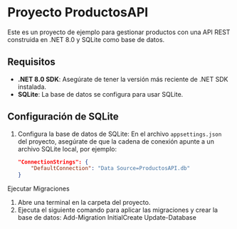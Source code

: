# Proyecto ProductosAPI

Este es un proyecto de ejemplo para gestionar productos con una API REST construida en .NET 8.0 y SQLite como base de datos.

## Requisitos

- **.NET 8.0 SDK**: Asegúrate de tener la versión más reciente de .NET SDK instalada.
- **SQLite**: La base de datos se configura para usar SQLite.

## Configuración de SQLite

1. Configura la base de datos de SQLite:
   En el archivo `appsettings.json` del proyecto, asegúrate de que la cadena de conexión apunte a un archivo SQLite local, por ejemplo:
   ```json
   "ConnectionStrings": {
       "DefaultConnection": "Data Source=ProductosAPI.db"
   }

Ejecutar Migraciones
  1. Abre una terminal en la carpeta del proyecto.
  2. Ejecuta el siguiente comando para aplicar las migraciones y crear la base de datos:
     Add-Migration InitialCreate
     Update-Database
